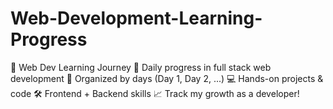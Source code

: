 # Web-Development-Learning-Progress
📘 Web Dev Learning Journey 🚀 Daily progress in full stack web development 📂 Organized by days (Day 1, Day 2, ...) 💻 Hands-on projects &amp; code 🛠️ Frontend + Backend skills 📈 Track my growth as a developer!
